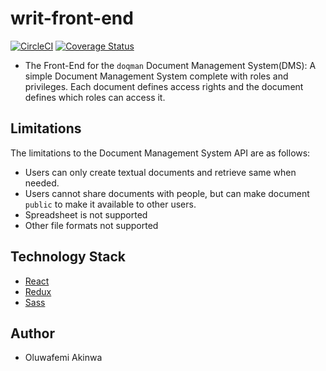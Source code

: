 # writ-front-end

[![CircleCI](https://circleci.com/gh/KaiserPhemi/doqman-dms-fend.svg?style=svg&circle-token=b33294a27e4bc6354547490dccf4348edda04169)](https://circleci.com/gh/KaiserPhemi/doqman-dms-fend)
[![Coverage Status](https://coveralls.io/repos/github/KaiserPhemi/writ-front-end/badge.svg?branch=develop)](https://coveralls.io/github/KaiserPhemi/writ-front-end?branch=develop)

- The Front-End for the `doqman` Document Management System(DMS): A simple Document Management System complete with roles and privileges. Each document defines access rights and the document defines which roles can access it.

## Limitations

The limitations to the Document Management System API are as follows:

- Users can only create textual documents and retrieve same when needed.
- Users cannot share documents with people, but can make document `public` to make it available to other users.
- Spreadsheet is not supported
- Other file formats not supported

## Technology Stack

- [React](https://reactjs.org/)
- [Redux](http://redux.js.org/)
- [Sass](https://sass-lang.com/)

## Author

- Oluwafemi Akinwa
